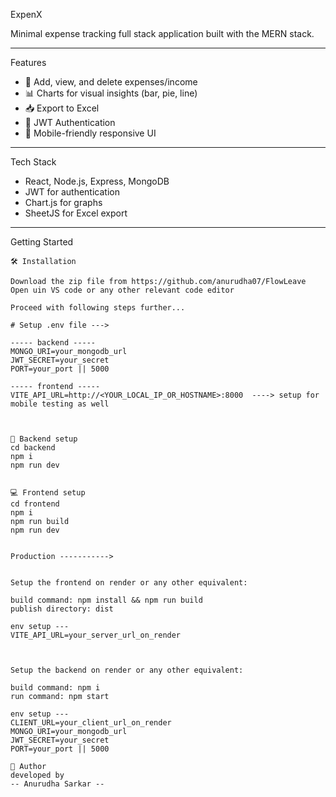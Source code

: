  ExpenX

Minimal expense tracking full stack application built with the MERN stack.

---

 Features

- 🧾 Add, view, and delete expenses/income  
- 📊 Charts for visual insights (bar, pie, line)  
- 📥 Export to Excel  
- 🔐 JWT Authentication  
- 📱 Mobile-friendly responsive UI

 ---

 Tech Stack

- React, Node.js, Express, MongoDB  
- JWT for authentication  
- Chart.js for graphs  
- SheetJS for Excel export  

--- 

 Getting Started

```
🛠️ Installation

Download the zip file from https://github.com/anurudha07/FlowLeave
Open uin VS code or any other relevant code editor

Proceed with following steps further...

# Setup .env file --->

----- backend -----
MONGO_URI=your_mongodb_url
JWT_SECRET=your_secret
PORT=your_port || 5000

----- frontend -----
VITE_API_URL=http://<YOUR_LOCAL_IP_OR_HOSTNAME>:8000  ----> setup for mobile testing as well



🔗 Backend setup
cd backend
npm i
npm run dev


💻 Frontend setup
cd frontend
npm i
npm run build
npm run dev


Production ----------->


Setup the frontend on render or any other equivalent:

build command: npm install && npm run build
publish directory: dist

env setup ---
VITE_API_URL=your_server_url_on_render



Setup the backend on render or any other equivalent:

build command: npm i
run command: npm start

env setup ---
CLIENT_URL=your_client_url_on_render
MONGO_URI=your_mongodb_url
JWT_SECRET=your_secret
PORT=your_port || 5000

🙌 Author
developed by 
-- Anurudha Sarkar --



